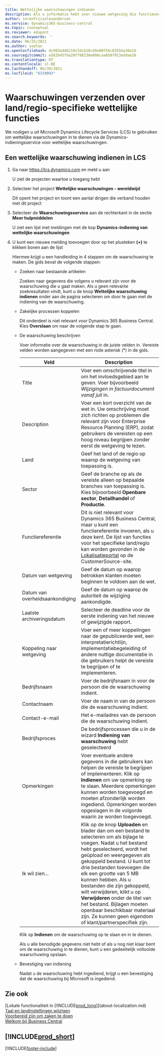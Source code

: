 ```yaml
---
title: Wettelijke waarschuwingen indienen
description: Als u informatie hebt over nieuwe wetgeving die functieondersteuning nodig heeft in Business Central, kunt u deze gids volgen om een wettelijke waarschuwing in te dienen bij het productteam.
author: sorenfriisalexandersen
ms.service: dynamics365-business-central
ms.topic: conceptual
ms.reviewer: edupont
ms.search.keywords: ''
ms.date: 06/25/2021
ms.author: soalex
ms.openlocfilehash: dc993a446219c5dcb28cd9a90756c0355ba30a16
ms.sourcegitcommit: e562b45fda20ff88230e086caa6587913eddae26
ms.translationtype: HT
ms.contentlocale: nl-BE
ms.lasthandoff: 06/30/2021
ms.locfileid: "6319993"
---
```

# <a name="submit-alerts-about-countryregion-specific-regulatory-features"></a>Waarschuwingen verzenden over land/regio-specifieke wettelijke functies

We nodigen u uit Microsoft Dynamics Lifecycle Services (LCS) te gebruiken om wettelijke waarschuwingen in te dienen via de Dynamics-indieningsservice voor wettelijke waarschuwingen.  

## <a name="to-submit-a-regulatory-alert-in-lcs"></a>Een wettelijke waarschuwing indienen in LCS

1. Ga naar https://lcs.dynamics.com en meld u aan  

    U ziet de projecten waartoe u toegang hebt

2. Selecteer het project **Wettelijke waarschuwingen - wereldwijd**

    Dit opent het project en toont een aantal dingen die verband houden met dit project

3. Selecteer de **Waarschuwingsservice** aan de rechterkant in de sectie **Meer hulpmiddelen**

    U ziet een lijst met meldingen met de kop **Dynamics-indiening van wettelijke waarschuwingen**

4. U kunt een nieuwe melding toevoegen door op het plusteken **(+)** te klikken boven aan de lijst

    Hiermee krijgt u een handleiding in 4 stappen om de waarschuwing te maken. De gids bevat de volgende stappen:
    - Zoeken naar bestaande artikelen

        Zoeken naar gegevens die volgens u relevant zijn voor de waarschuwing die u gaat maken. Als u geen relevante zoekresultaten vindt, kunt u de knop **Wettelijke waarschuwing indienen** onder aan de pagina selecteren om door te gaan met de indiening van de waarschuwing.
    - Zakelijke processen koppelen

        Dit onderdeel is niet relevant voor Dynamics 365 Business Central. Kies **Overslaan** om naar de volgende stap te gaan.
    - De waarschuwing beschrijven

        Voer informatie over de waarschuwing in de juiste velden in. Vereiste velden worden aangegeven met een rode asterisk (\*) in de gids.

        |Veld        |Description                               |
        |-------------|------------------------------------------|
        |Title  | Voer een omschrijvende titel in om het invloedsgebied aan te geven. Voer bijvoorbeeld *Wijzigingen in factuurdocument vanaf juli* in. |
        |Description  | Voer een kort overzicht van de wet in. Uw omschrijving moet zich richten op problemen die relevant zijn voor Enterprise Resource Planning (ERP), zodat gebruikers de vereisten op een hoog niveau begrijpen zonder eerst de wetgeving te lezen.|
        |Land  | Geef het land of de regio op waarop de wetgeving van toepassing is.|
        |Sector| Geef de branche op als de vereiste alleen op bepaalde branches van toepassing is. Kies bijvoorbeeld **Openbare sector**, **Detailhandel** of **Productie**.|
        |Functiereferentie  | Dit is niet relevant voor Dynamics 365 Business Central, maar u kunt een functiereferentie invoeren, als u deze kent. De lijst van functies voor het specifieke land/regio kan worden gevonden in de [Lokalisatieportal](/dynamics/s-e/) op de CustomerSource-site. |
        |Datum van wetgeving  | Geef de datum op waarop betrokken klanten moeten beginnen te voldoen aan de wet.|
        |Datum van overheidsaankondiging  | Geef de datum op waarop de autoriteit de wijziging aankondigde.|
        |Laatste archiveringsdatum  | Selecteer de deadline voor de eerste indiening van het nieuwe of gewijzigde rapport.|
        |Koppeling naar wetgeving  | Voer een of meer koppelingen naar de gepubliceerde wet, een interpretatierichtlijn, implementatiebegeleiding of andere nuttige documentatie in die gebruikers helpt de vereiste te begrijpen of te implementeren.|
        |Bedrijfsnaam  | Voer de bedrijfsnaam in voor de persoon die de waarschuwing indient.|
        |Contactnaam  | Voer de naam in van de persoon die de waarschuwing indient. |
        |Contact-e-mail  | Het e-mailadres van de persoon die de waarschuwing indient.|
        |Bedrijfsproces  | De bedrijfsprocessen die u in de wizard **Indiening van waarschuwing** hebt geselecteerd|
        |Opmerkingen  | Voer eventuele andere gegevens in die gebruikers kan helpen de vereiste te begrijpen of implementeren. Klik op **Indienen** om uw opmerking op te slaan. Meerdere opmerkingen kunnen worden toegevoegd en moeten afzonderlijk worden ingediend. Opmerkingen worden opgeslagen in de volgorde waarin ze worden toegevoegd. |
        |Ik wil zien...  | Klik op de knop **Uploaden** en blader dan om een bestand te selecteren om als bijlage te voegen. Nadat u het bestand hebt geselecteerd, wordt het geüpload en weergegeven als gekoppeld bestand. U kunt tot drie bestanden toevoegen die elk een grootte van 5 MB kunnen hebben. Als u bestanden die zijn gekoppeld, wilt verwijderen, klikt u op **Verwijderen** onder de titel van het bestand. Bijlagen moeten openbaar beschikbaar materiaal zijn. Ze kunnen geen eigendom of klant/partnerspecifiek zijn.|

        Klik op **Indienen** om de waarschuwing op te slaan en in te dienen.

        Als u alle benodigde gegevens niet hebt of als u nog niet klaar bent om de waarschuwing in te dienen, kunt u een gedeeltelijk voltooide waarschuwing opslaan.

    - Bevestiging van indiening

      Nadat u de waarschuwing hebt ingediend, krijgt u een bevestiging dat de waarschuwing bij Microsoft is ingediend.

## <a name="see-also"></a>Zie ook

[Lokale functionaliteit in [!INCLUDE[prod_long](includes/prod_long.md)]](about-localization.md)  
[Taal en landinstellingen wijzigen](about-locale-language.md)  
[Voorbereid zijn om zaken te doen](ui-get-ready-business.md)  
[Welkom bij Business Central](index.md)  

## [!INCLUDE[prod_short](includes/free_trial_md.md)]  


[!INCLUDE[footer-include](includes/footer-banner.md)]
